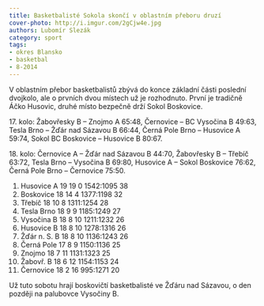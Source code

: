 ```yaml
---
title: Basketbalisté Sokola skončí v oblastním přeboru druzí
cover-photo: http://i.imgur.com/2gCjw4e.jpg
authors: Lubomír Slezák
category: sport
tags:
- okres Blansko
- basketbal
- 8-2014
---
```


V oblastním přebor basketbalistů zbývá do konce základní části poslední dvojkolo, ale o prvních dvou místech už je rozhodnuto. První je tradičně Áčko Husovic, druhé místo bezpečně drží Sokol Boskovice.

17\. kolo: Žabovřesky B – Znojmo A 65:48, Černovice – BC Vysočina B 49:63, Tesla Brno – Žďár nad Sázavou B 66:44, Černá Pole Brno – Husovice A 59:74, Sokol BC Boskovice – Husovice B 80:67.

18\. kolo: Černovice A – Žďár nad Sázavou B 44:70, Žabovřesky B – Třebíč 63:72, Tesla Brno – Vysočina B 69:80, Husovice A – Sokol Boskovice 76:62, Černá Pole Brno – Černovice 75:50.

1. Husovice A 	19 19 0 	1542:1095 	38
2. Boskovice 	18 14 4 	1377:1198 	32
3. Třebíč 	18 10 8 	1311:1254 	28
4. Tesla Brno 	18 9 9 	1185:1249 	27
5. Vysočina B 	18 8 10 	1211:1232 	26
6. Husovice B 	18 8 10 	1278:1316 	26
7. Žďár n. S. B 	18 8 10 	1136:1243 	26
8. Černá Pole 	17 8 9 	1150:1136 	25
9. Znojmo 	18 7 11 	1131:1323 	25
10. Žabovř. B 	18 6 12 	1154:1153 	24
11. Černovice 	18 2 16 	995:1271 	20

Už tuto sobotu hrají boskovičtí basketbalisté ve Žďáru nad Sázavou, o den později na palubovce Vysočiny B.